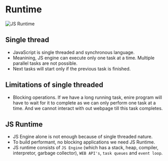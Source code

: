 # Runtime

![JS Runtime](https://media.licdn.com/dms/image/v2/D5612AQHGplUj-OrcUA/article-cover_image-shrink_720_1280/article-cover_image-shrink_720_1280/0/1697205254428?e=1738195200&v=beta&t=dZ6hWZcwXopjNBkTZTw-HGYcXqMqsTdKBRQQLRZzzS0)

## Single thread

- JavaScript is single threaded and synchronous language.
- Meanining, JS engine can execute only one task at a time. Multiple parallel tasks are not possible.
- Next tasks will start only if the previous task is finished.

## Limitations of single threaded

- Blocking operations. If we have a long running task, enire program will have to wait for it to complete as we can only perform one task at a time. And we cannot interact with out webpage till this task completes.


## JS Runtime

- JS Engine alone is not enough because of single threaded nature.
- To build performant, no blocking applications we need JS Runtime.
- JS runtime consists of `JS Engine` (which has a stack, heap, compiler, interpretor, garbage collector), `WEB API's`, `task queues` and `event loop`.
